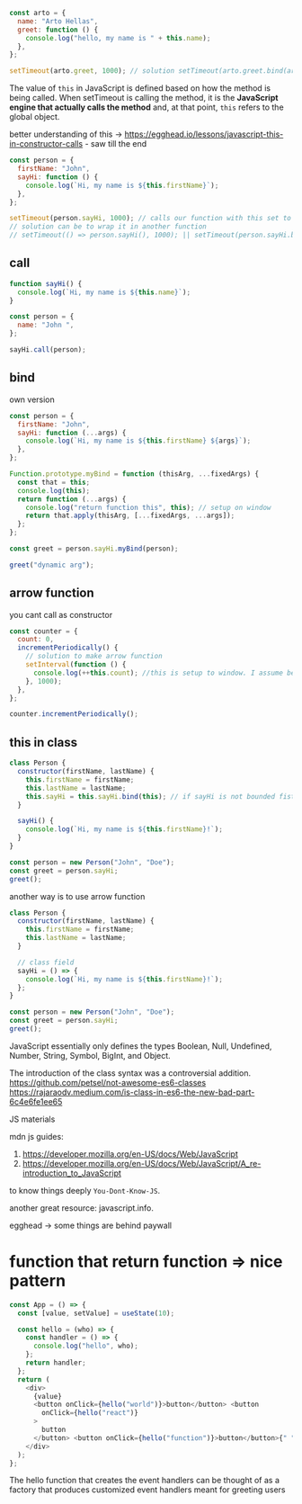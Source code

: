 ```javascript
const arto = {
  name: "Arto Hellas",
  greet: function () {
    console.log("hello, my name is " + this.name);
  },
};

setTimeout(arto.greet, 1000); // solution setTimeout(arto.greet.bind(arto))
```

The value of `this` in JavaScript is defined based on how the method is being called. When setTimeout is calling the method, it is the **JavaScript engine that actually calls the method** and, at that point, `this` refers to the global object.

better understanding of this -> https://egghead.io/lessons/javascript-this-in-constructor-calls - saw till the end

```javascript
const person = {
  firstName: "John",
  sayHi: function () {
    console.log(`Hi, my name is ${this.firstName}`);
  },
};

setTimeout(person.sayHi, 1000); // calls our function with this set to the global object
// solution can be to wrap it in another function
// setTimeout(() => person.sayHi(), 1000); || setTimeout(person.sayHi.bind(person), 1000);
```

## call

```javascript
function sayHi() {
  console.log(`Hi, my name is ${this.name}`);
}

const person = {
  name: "John ",
};

sayHi.call(person);
```

## bind

own version

```javascript
const person = {
  firstName: "John",
  sayHi: function (...args) {
    console.log(`Hi, my name is ${this.firstName} ${args}`);
  },
};

Function.prototype.myBind = function (thisArg, ...fixedArgs) {
  const that = this;
  console.log(this);
  return function (...args) {
    console.log("return function this", this); // setup on window
    return that.apply(thisArg, [...fixedArgs, ...args]);
  };
};

const greet = person.sayHi.myBind(person);

greet("dynamic arg");
```

## arrow function

you cant call as constructor

```javascript
const counter = {
  count: 0,
  incrementPeriodically() {
    // solution to make arrow function
    setInterval(function () {
      console.log(++this.count); //this is setup to window. I assume because setInterval works that way
    }, 1000);
  },
};

counter.incrementPeriodically();
```

## this in class

```javascript
class Person {
  constructor(firstName, lastName) {
    this.firstName = firstName;
    this.lastName = lastName;
    this.sayHi = this.sayHi.bind(this); // if sayHi is not bounded fistName would be undefined
  }

  sayHi() {
    console.log(`Hi, my name is ${this.firstName}!`);
  }
}

const person = new Person("John", "Doe");
const greet = person.sayHi;
greet();
```

another way is to use arrow function

```javascript
class Person {
  constructor(firstName, lastName) {
    this.firstName = firstName;
    this.lastName = lastName;
  }

  // class field
  sayHi = () => {
    console.log(`Hi, my name is ${this.firstName}!`);
  };
}

const person = new Person("John", "Doe");
const greet = person.sayHi;
greet();
```

JavaScript essentially only defines the types Boolean, Null, Undefined, Number, String, Symbol, BigInt, and Object.

The introduction of the class syntax was a controversial addition.
https://github.com/petsel/not-awesome-es6-classes
https://rajaraodv.medium.com/is-class-in-es6-the-new-bad-part-6c4e6fe1ee65

JS materials

mdn js guides:

1. https://developer.mozilla.org/en-US/docs/Web/JavaScript
2. https://developer.mozilla.org/en-US/docs/Web/JavaScript/A_re-introduction_to_JavaScript

to know things deeply `You-Dont-Know-JS`.

another great resource: javascript.info.

egghead -> some things are behind paywall

# function that return function => nice pattern

```javascript
const App = () => {
  const [value, setValue] = useState(10);

  const hello = (who) => {
    const handler = () => {
      console.log("hello", who);
    };
    return handler;
  };
  return (
    <div>
      {value}
      <button onClick={hello("world")}>button</button> <button
        onClick={hello("react")}
      >
        button
      </button> <button onClick={hello("function")}>button</button>{" "}
    </div>
  );
};
```

The hello function that creates the event handlers can be thought of as a factory that produces customized event handlers meant for greeting users
